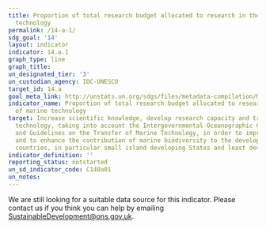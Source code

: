 ```yaml
---
title: Proportion of total research budget allocated to research in the field of marine
  technology
permalink: /14-a-1/
sdg_goal: '14'
layout: indicator
indicator: 14.a.1
graph_type: line
graph_title:
un_designated_tier: '3'
un_custodian_agency: IOC-UNESCO
target_id: 14.a
goal_meta_link: http://unstats.un.org/sdgs/files/metadata-compilation/Metadata-Goal-14.pdf
indicator_name: Proportion of total research budget allocated to research in the field
  of marine technology
target: Increase scientific knowledge, develop research capacity and transfer marine
  technology, taking into account the Intergovernmental Oceanographic Commission Criteria
  and Guidelines on the Transfer of Marine Technology, in order to improve ocean health
  and to enhance the contribution of marine biodiversity to the development of developing
  countries, in particular small island developing States and least developed countries
indicator_definition: ''
reporting_status: notstarted
un_sd_indicator_code: C140a01
un_notes:
---
```


We are still looking for a suitable data source for this indicator. Please contact us if you think you can help by emailing <a href="mailto:SustainableDevelopment@ons.gov.uk">SustainableDevelopment@ons.gov.uk</a>.


